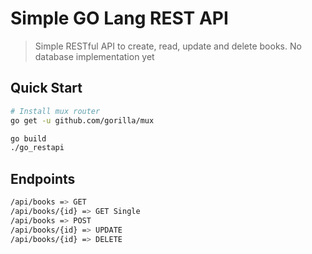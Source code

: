 # Simple GO Lang REST API

> Simple RESTful API to create, read, update and delete books. No database implementation yet

## Quick Start


``` bash
# Install mux router
go get -u github.com/gorilla/mux
```

``` bash
go build
./go_restapi
```

## Endpoints
```bash
/api/books => GET
/api/books/{id} => GET Single
/api/books => POST
/api/books/{id} => UPDATE
/api/books/{id} => DELETE
```
